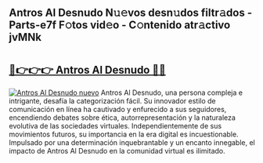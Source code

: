 ## Antros Al Desnudo N𝚞𝚎vos desn𝚞dos filtr𝚊dos - Parts-e7f F𝚘tos vid𝚎o - C𝚘ntenido atr𝚊ctivo jvMNk

# <h2><a href="http://mbcssyg.tromn.icu/?c=Antros+Al+Desnudo">🔗👉👉👉 Antros Al Desnudo 🔗🔗</a></h2>

[![Antros Al Desnudo nuevo](https://i.imgur.com/pEAQMta.gif)](http://mbcssyg.tromn.icu/?c=Antros+Al+Desnudo)
Antros Al Desnudo, una persona compleja e intrigante, desafía la categorización fácil. Su innovador estilo de comunicación en línea ha cautivado y enfurecido a sus seguidores, encendiendo debates sobre ética, autorrepresentación y la naturaleza evolutiva de las sociedades virtuales. Independientemente de sus movimientos futuros, su importancia en la era digital es incuestionable. Impulsado por una determinación inquebrantable y un encanto innegable, el impacto de Antros Al Desnudo en la comunidad virtual es ilimitado.
